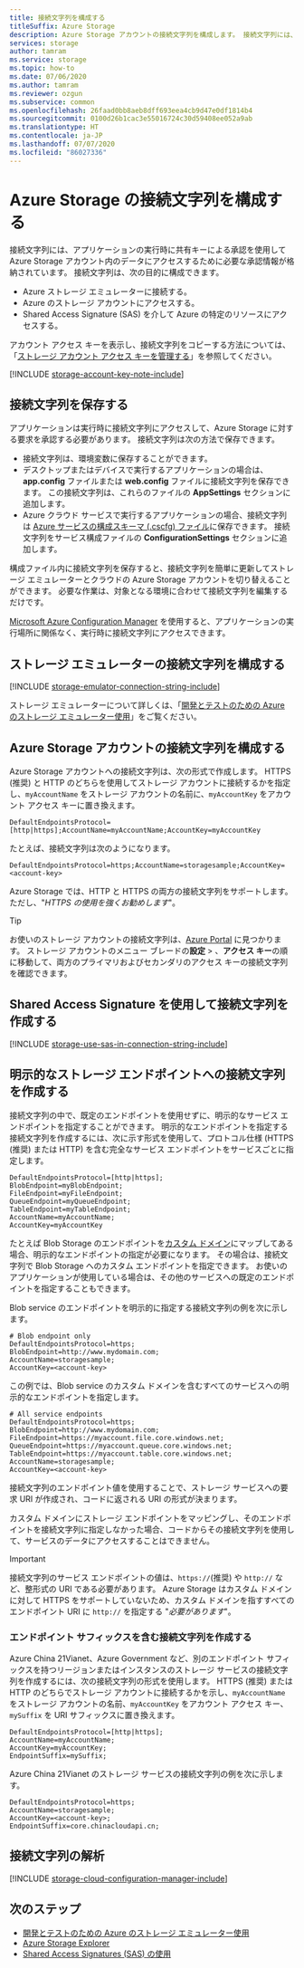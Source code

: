 ```yaml
---
title: 接続文字列を構成する
titleSuffix: Azure Storage
description: Azure Storage アカウントの接続文字列を構成します。 接続文字列には、実行時にアプリケーションから共有キーによる承認を使用してストレージ アカウントへのアクセスを承認するために必要な情報が格納されます。
services: storage
author: tamram
ms.service: storage
ms.topic: how-to
ms.date: 07/06/2020
ms.author: tamram
ms.reviewer: ozgun
ms.subservice: common
ms.openlocfilehash: 26faad0bb8aeb8dff693eea4cb9d47e0df1814b4
ms.sourcegitcommit: 0100d26b1cac3e55016724c30d59408ee052a9ab
ms.translationtype: HT
ms.contentlocale: ja-JP
ms.lasthandoff: 07/07/2020
ms.locfileid: "86027336"
---
```

# <a name="configure-azure-storage-connection-strings"></a>Azure Storage の接続文字列を構成する

接続文字列には、アプリケーションの実行時に共有キーによる承認を使用して Azure Storage アカウント内のデータにアクセスするために必要な承認情報が格納されています。 接続文字列は、次の目的に構成できます。

* Azure ストレージ エミュレーターに接続する。
* Azure のストレージ アカウントにアクセスする。
* Shared Access Signature (SAS) を介して Azure の特定のリソースにアクセスする。

アカウント アクセス キーを表示し、接続文字列をコピーする方法については、「[ストレージ アカウント アクセス キーを管理する](storage-account-keys-manage.md)」を参照してください。

[!INCLUDE [storage-account-key-note-include](../../../includes/storage-account-key-note-include.md)]

## <a name="store-a-connection-string"></a>接続文字列を保存する

アプリケーションは実行時に接続文字列にアクセスして、Azure Storage に対する要求を承認する必要があります。 接続文字列は次の方法で保存できます。

* 接続文字列は、環境変数に保存することができます。
* デスクトップまたはデバイスで実行するアプリケーションの場合は、**app.config** ファイルまたは **web.config** ファイルに接続文字列を保存できます。 この接続文字列は、これらのファイルの **AppSettings** セクションに追加します。
* Azure クラウド サービスで実行するアプリケーションの場合、接続文字列は [Azure サービスの構成スキーマ (.cscfg) ファイル](https://msdn.microsoft.com/library/ee758710.aspx)に保存できます。 接続文字列をサービス構成ファイルの **ConfigurationSettings** セクションに追加します。

構成ファイル内に接続文字列を保存すると、接続文字列を簡単に更新してストレージ エミュレーターとクラウドの Azure Storage アカウントを切り替えることができます。 必要な作業は、対象となる環境に合わせて接続文字列を編集するだけです。

[Microsoft Azure Configuration Manager](https://www.nuget.org/packages/Microsoft.Azure.ConfigurationManager/) を使用すると、アプリケーションの実行場所に関係なく、実行時に接続文字列にアクセスできます。

## <a name="configure-a-connection-string-for-the-storage-emulator"></a>ストレージ エミュレーターの接続文字列を構成する

[!INCLUDE [storage-emulator-connection-string-include](../../../includes/storage-emulator-connection-string-include.md)]

ストレージ エミュレーターについて詳しくは、「[開発とテストのための Azure のストレージ エミュレーター使用](storage-use-emulator.md)」をご覧ください。

## <a name="configure-a-connection-string-for-an-azure-storage-account"></a>Azure Storage アカウントの接続文字列を構成する

Azure Storage アカウントへの接続文字列は、次の形式で作成します。 HTTPS (推奨) と HTTP のどちらを使用してストレージ アカウントに接続するかを指定し、`myAccountName` をストレージ アカウントの名前に、`myAccountKey` をアカウント アクセス キーに置き換えます。

`DefaultEndpointsProtocol=[http|https];AccountName=myAccountName;AccountKey=myAccountKey`

たとえば、接続文字列は次のようになります。

`DefaultEndpointsProtocol=https;AccountName=storagesample;AccountKey=<account-key>`

Azure Storage では、HTTP と HTTPS の両方の接続文字列をサポートします。ただし、"*HTTPS の使用を強くお勧めします*"。

> [!TIP]
> お使いのストレージ アカウントの接続文字列は、[Azure Portal](https://portal.azure.com) に見つかります。 ストレージ アカウントのメニュー ブレードの**設定** > 、**アクセス キー**の順に移動して、両方のプライマリおよびセカンダリのアクセス キーの接続文字列を確認できます。
>

## <a name="create-a-connection-string-using-a-shared-access-signature"></a>Shared Access Signature を使用して接続文字列を作成する

[!INCLUDE [storage-use-sas-in-connection-string-include](../../../includes/storage-use-sas-in-connection-string-include.md)]

## <a name="create-a-connection-string-for-an-explicit-storage-endpoint"></a>明示的なストレージ エンドポイントへの接続文字列を作成する

接続文字列の中で、既定のエンドポイントを使用せずに、明示的なサービス エンドポイントを指定することができます。 明示的なエンドポイントを指定する接続文字列を作成するには、次に示す形式を使用して、プロトコル仕様 (HTTPS (推奨) または HTTP) を含む完全なサービス エンドポイントをサービスごとに指定します。

```
DefaultEndpointsProtocol=[http|https];
BlobEndpoint=myBlobEndpoint;
FileEndpoint=myFileEndpoint;
QueueEndpoint=myQueueEndpoint;
TableEndpoint=myTableEndpoint;
AccountName=myAccountName;
AccountKey=myAccountKey
```

たとえば Blob Storage のエンドポイントを[カスタム ドメイン](../blobs/storage-custom-domain-name.md)にマップしてある場合、明示的なエンドポイントの指定が必要になります。 その場合は、接続文字列で Blob Storage へのカスタム エンドポイントを指定できます。 お使いのアプリケーションが使用している場合は、その他のサービスへの既定のエンドポイントを指定することもできます。

Blob service のエンドポイントを明示的に指定する接続文字列の例を次に示します。

```
# Blob endpoint only
DefaultEndpointsProtocol=https;
BlobEndpoint=http://www.mydomain.com;
AccountName=storagesample;
AccountKey=<account-key>
```

この例では、Blob service のカスタム ドメインを含むすべてのサービスへの明示的なエンドポイントを指定します。

```
# All service endpoints
DefaultEndpointsProtocol=https;
BlobEndpoint=http://www.mydomain.com;
FileEndpoint=https://myaccount.file.core.windows.net;
QueueEndpoint=https://myaccount.queue.core.windows.net;
TableEndpoint=https://myaccount.table.core.windows.net;
AccountName=storagesample;
AccountKey=<account-key>
```

接続文字列のエンドポイント値を使用することで、ストレージ サービスへの要求 URI が作成され、コードに返される URI の形式が決まります。

カスタム ドメインにストレージ エンドポイントをマッピングし、そのエンドポイントを接続文字列に指定しなかった場合、コードからその接続文字列を使用して、サービスのデータにアクセスすることはできません。

> [!IMPORTANT]
> 接続文字列のサービス エンドポイントの値は、`https://`(推奨) や `http://` など、整形式の URI である必要があります。 Azure Storage はカスタム ドメインに対して HTTPS をサポートしていないため、カスタム ドメインを指すすべてのエンドポイント URI に `http://` を指定する "*必要があります*"。
>

### <a name="create-a-connection-string-with-an-endpoint-suffix"></a>エンドポイント サフィックスを含む接続文字列を作成する

Azure China 21Vianet、Azure Government など、別のエンドポイント サフィックスを持つリージョンまたはインスタンスのストレージ サービスの接続文字列を作成するには、次の接続文字列の形式を使用します。 HTTPS (推奨) または HTTP のどちらでストレージ アカウントに接続するかを示し、`myAccountName` をストレージ アカウントの名前、`myAccountKey` をアカウント アクセス キー、`mySuffix` を URI サフィックスに置き換えます。

```
DefaultEndpointsProtocol=[http|https];
AccountName=myAccountName;
AccountKey=myAccountKey;
EndpointSuffix=mySuffix;
```

Azure China 21Vianet のストレージ サービスの接続文字列の例を次に示します。

```
DefaultEndpointsProtocol=https;
AccountName=storagesample;
AccountKey=<account-key>;
EndpointSuffix=core.chinacloudapi.cn;
```

## <a name="parsing-a-connection-string"></a>接続文字列の解析

[!INCLUDE [storage-cloud-configuration-manager-include](../../../includes/storage-cloud-configuration-manager-include.md)]

## <a name="next-steps"></a>次のステップ

* [開発とテストのための Azure のストレージ エミュレーター使用](storage-use-emulator.md)
* [Azure Storage Explorer](storage-explorers.md)
* [Shared Access Signatures (SAS) の使用](storage-sas-overview.md)
